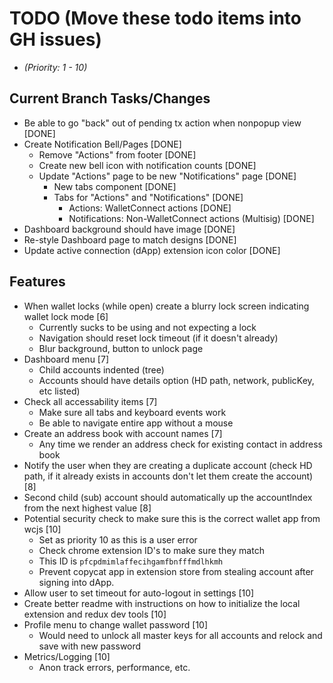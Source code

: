 # TODO (Move these todo items into GH issues)
* _(Priority: 1 - 10)_

## Current Branch Tasks/Changes
* Be able to go "back" out of pending tx action when nonpopup view [DONE]
* Create Notification Bell/Pages [DONE]
  - Remove "Actions" from footer [DONE]
  - Create new bell icon with notification counts [DONE]
  - Update "Actions" page to be new "Notifications" page [DONE]
    - New tabs component [DONE]
    - Tabs for "Actions" and "Notifications" [DONE]
      - Actions: WalletConnect actions [DONE]
      - Notifications: Non-WalletConnect actions (Multisig) [DONE]
* Dashboard background should have image [DONE]
* Re-style Dashboard page to match designs [DONE]
* Update active connection (dApp) extension icon color [DONE]

## Features
* When wallet locks (while open) create a blurry lock screen indicating wallet lock mode [6]
  - Currently sucks to be using and not expecting a lock
  - Navigation should reset lock timeout (if it doesn't already)
  - Blur background, button to unlock page
* Dashboard menu [7]
  - Child accounts indented (tree)
  - Accounts should have details option (HD path, network, publicKey, etc listed)
* Check all accessability items [7]
  - Make sure all tabs and keyboard events work
  - Be able to navigate entire app without a mouse
* Create an address book with account names [7]
  - Any time we render an address check for existing contact in address book
* Notify the user when they are creating a duplicate account (check HD path, if it already exists in accounts don't let them create the account) [8]
* Second child (sub) account should automatically up the accountIndex from the next highest value [8]
* Potential security check to make sure this is the correct wallet app from wcjs [10]
  - Set as priority 10 as this is a user error
  - Check chrome extension ID's to make sure they match
  - This ID is `pfcpdmimlaffecihgamfbnfffmdlhkmh`
  - Prevent copycat app in extension store from stealing account after signing into dApp.
* Allow user to set timeout for auto-logout in settings [10]
* Create better readme with instructions on how to initialize the local extension and redux dev tools [10]
* Profile menu to change wallet password [10]
  - Would need to unlock all master keys for all accounts and relock and save with new password
* Metrics/Logging [10]
  - Anon track errors, performance, etc.
